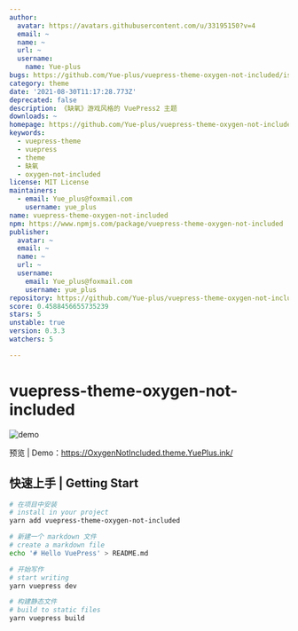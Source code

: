 ```yaml
---
author:
  avatar: https://avatars.githubusercontent.com/u/33195150?v=4
  email: ~
  name: ~
  url: ~
  username:
    name: Yue-plus
bugs: https://github.com/Yue-plus/vuepress-theme-oxygen-not-included/issues
category: theme
date: '2021-08-30T11:17:28.773Z'
deprecated: false
description: 《缺氧》游戏风格的 VuePress2 主题
downloads: ~
homepage: https://github.com/Yue-plus/vuepress-theme-oxygen-not-included#readme
keywords:
  - vuepress-theme
  - vuepress
  - theme
  - 缺氧
  - oxygen-not-included
license: MIT License
maintainers:
  - email: Yue_plus@foxmail.com
    username: yue_plus
name: vuepress-theme-oxygen-not-included
npm: https://www.npmjs.com/package/vuepress-theme-oxygen-not-included
publisher:
  avatar: ~
  email: ~
  name: ~
  url: ~
  username:
    email: Yue_plus@foxmail.com
    username: yue_plus
repository: https://github.com/Yue-plus/vuepress-theme-oxygen-not-included
score: 0.4588456655735239
stars: 5
unstable: true
version: 0.3.3
watchers: 5

---
```


# vuepress-theme-oxygen-not-included

![demo](./demo.jpg)

预览 | Demo：<https://OxygenNotIncluded.theme.YuePlus.ink/>

## 快速上手 | Getting Start

```sh
# 在项目中安装
# install in your project
yarn add vuepress-theme-oxygen-not-included

# 新建一个 markdown 文件
# create a markdown file
echo '# Hello VuePress' > README.md

# 开始写作
# start writing
yarn vuepress dev

# 构建静态文件
# build to static files
yarn vuepress build
```